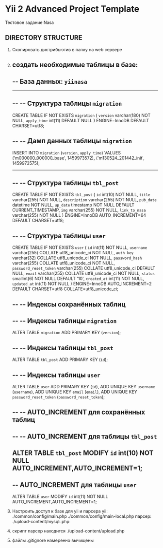 Yii 2 Advanced Project Template
===============================

Тестовое задание Nasa

DIRECTORY STRUCTURE
-------------------
1. Скопировать дистрибьютив в папку на web сервере
2. создать необходимые таблицы в базе:
    --
    -- База данных: `yiinasa`
    --

    -- --------------------------------------------------------

    --
    -- Структура таблицы `migration`
    --

    CREATE TABLE IF NOT EXISTS `migration` (
      `version` varchar(180) NOT NULL,
      `apply_time` int(11) DEFAULT NULL
    ) ENGINE=InnoDB DEFAULT CHARSET=utf8;

    --
    -- Дамп данных таблицы `migration`
    --

    INSERT INTO `migration` (`version`, `apply_time`) VALUES
    ('m000000_000000_base', 1459973572),
    ('m130524_201442_init', 1459973575);

    -- --------------------------------------------------------

    --
    -- Структура таблицы `tbl_post`
    --

    CREATE TABLE IF NOT EXISTS `tbl_post` (
      `id` int(10) NOT NULL,
      `title` varchar(255) NOT NULL,
      `description` varchar(255) NOT NULL,
      `pub_date` datetime NOT NULL,
      `up_date` timestamp NOT NULL DEFAULT CURRENT_TIMESTAMP,
      `img` varchar(255) NOT NULL,
      `link_to_nasa` varchar(255) NOT NULL
    ) ENGINE=InnoDB AUTO_INCREMENT=64 DEFAULT CHARSET=utf8;

    --
    -- Структура таблицы `user`
    --

    CREATE TABLE IF NOT EXISTS `user` (
      `id` int(11) NOT NULL,
      `username` varchar(255) COLLATE utf8_unicode_ci NOT NULL,
      `auth_key` varchar(32) COLLATE utf8_unicode_ci NOT NULL,
      `password_hash` varchar(255) COLLATE utf8_unicode_ci NOT NULL,
      `password_reset_token` varchar(255) COLLATE utf8_unicode_ci DEFAULT NULL,
      `email` varchar(255) COLLATE utf8_unicode_ci NOT NULL,
      `status` smallint(6) NOT NULL DEFAULT '10',
      `created_at` int(11) NOT NULL,
      `updated_at` int(11) NOT NULL
    ) ENGINE=InnoDB AUTO_INCREMENT=2 DEFAULT CHARSET=utf8 COLLATE=utf8_unicode_ci;

    --
    -- Индексы сохранённых таблиц
    --

    --
    -- Индексы таблицы `migration`
    --
    ALTER TABLE `migration`
      ADD PRIMARY KEY (`version`);

    --
    -- Индексы таблицы `tbl_post`
    --
    ALTER TABLE `tbl_post`
      ADD PRIMARY KEY (`id`);

    --
    -- Индексы таблицы `user`
    --
    ALTER TABLE `user`
      ADD PRIMARY KEY (`id`),
      ADD UNIQUE KEY `username` (`username`),
      ADD UNIQUE KEY `email` (`email`),
      ADD UNIQUE KEY `password_reset_token` (`password_reset_token`);

    --
    -- AUTO_INCREMENT для сохранённых таблиц
    --

    --
    -- AUTO_INCREMENT для таблицы `tbl_post`
    --
    ALTER TABLE `tbl_post`
      MODIFY `id` int(10) NOT NULL AUTO_INCREMENT,AUTO_INCREMENT=1;
    --
    -- AUTO_INCREMENT для таблицы `user`
    --
    ALTER TABLE `user`
      MODIFY `id` int(11) NOT NULL AUTO_INCREMENT,AUTO_INCREMENT=1;


3. Настроить доступ к базе для yii и парсера
    yii:
     ./common/config/main.php
     ./common/config/main-local.php
    парсер:
     ./upload-content/mysqli.php

4. скрипт парсер находится ./upload-content/upload.php

5. файлы .gitignore намеренно вычищены
```
